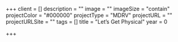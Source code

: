 +++
client = []
description = ""
image = ""
imageSize = "contain"
projectColor = "#000000"
projectType = "MDRV"
projectURL = ""
projectURLSite = ""
tags = []
title = "Let’s Get Physical"
year = 0

+++
